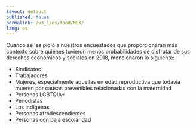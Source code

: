 ```yaml
---
layout: default
published: false
permalink: /v3_1/es/food/MEX/
lang: es
---
```


Cuando se les pidió a nuestros encuestados que proporcionaran más contexto sobre quiénes tuvieron menos probabilidades de disfrutar de sus derechos económicos y sociales en 2018, mencionaron lo siguiente:
-	Sindicatos
-	Trabajadores
-	Mujeres, especialmente aquellas en edad reproductiva que todavía mueren por causas prevenibles relacionadas con la maternidad
-	Personas LGBTQIA+
-	Periodistas
-	Los indígenas
-	Personas afrodescendientes
-	Personas con baja escolaridad

